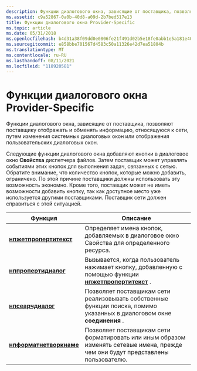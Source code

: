 ```yaml
---
description: Функции диалогового окна, зависящие от поставщика, позволяют поставщику отображать и обменять информацию, относящуюся к сети, путем изменения системных диалоговых окон или отображения пользовательских диалоговых окон.
ms.assetid: c9a52867-0a0b-40d8-a09d-2b7bed517e13
title: Функции диалогового окна Provider-Specific
ms.topic: article
ms.date: 05/31/2018
ms.openlocfilehash: b4d31a38f09dd0e0806fe21f491d02b5e18fe0abb1e5a181e40f0ab6370280b9
ms.sourcegitcommit: e858bbe701567d4583c50a11326e42d7ea51804b
ms.translationtype: MT
ms.contentlocale: ru-RU
ms.lasthandoff: 08/11/2021
ms.locfileid: "118920581"
---
```

# <a name="provider-specific-dialog-box-functions"></a>Функции диалогового окна Provider-Specific

Функции диалогового окна, зависящие от поставщика, позволяют поставщику отображать и обменять информацию, относящуюся к сети, путем изменения системных диалоговых окон или отображения пользовательских диалоговых окон.

Следующие функции диалогового окна добавляют кнопки в диалоговое окно **Свойства** диспетчера файлов. Затем поставщик может управлять событиями этих кнопок для выполнения задач, связанных с сетью. Обратите внимание, что количество кнопок, которые можно добавить, ограничено. По этой причине поставщики должны использовать эту возможность экономно. Кроме того, поставщик может не иметь возможности добавить кнопку, так как доступное место уже используется другими поставщиками. Поставщик сети должен справиться с этой ситуацией.



| Функция                                           | Описание                                                                                                                             |
|----------------------------------------------------|-----------------------------------------------------------------------------------------------------------------------------------------|
| [**нпжетпропертитекст**](/windows/desktop/api/Npapi/nf-npapi-npgetpropertytext)     | Определяет имена кнопок, добавляемых в диалоговое окно Свойства для определенного ресурса.<br/>                                      |
| [**нппропертидиалог**](/windows/desktop/api/Npapi/nf-npapi-nppropertydialog)       | Вызывается, когда пользователь нажимает кнопку, добавленную с помощью функции [**нпжетпропертитекст**](/windows/desktop/api/Npapi/nf-npapi-npgetpropertytext) .<br/>               |
| [**нпсеарчдиалог**](/windows/desktop/api/Npapi/nf-npapi-npsearchdialog)           | Позволяет поставщикам сети реализовывать собственные функции поиска, помимо указанных в диалоговом окне **соединения** .<br/> |
| [**нпформатнетворкнаме**](/windows/desktop/api/Npapi/nf-npapi-npformatnetworkname) | Позволяет поставщикам сети форматировать или иным образом изменять сетевые имена, прежде чем они будут представлены пользователю.<br/>                 |



 

 

 




